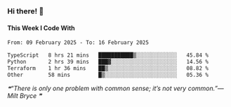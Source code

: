 ### Hi there! 👋

#### This Week I Code With
<!--START_SECTION:waka-->

```txt
From: 09 February 2025 - To: 16 February 2025

TypeScript   8 hrs 21 mins   ███████████▒░░░░░░░░░░░░░   45.84 %
Python       2 hrs 39 mins   ███▓░░░░░░░░░░░░░░░░░░░░░   14.56 %
Terraform    1 hr 36 mins    ██▒░░░░░░░░░░░░░░░░░░░░░░   08.82 %
Other        58 mins         █▒░░░░░░░░░░░░░░░░░░░░░░░   05.36 %
```

<!--END_SECTION:waka-->

<!--STARTS_HERE_QUOTE_README-->
<i>❝“There is only one problem with common sense; it’s not very common.”— Milt Bryce   ❞</i>
<!--ENDS_HERE_QUOTE_README-->
